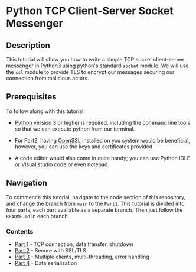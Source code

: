 # Python TCP Client-Server Socket Messenger

## Description

This tutorial will show you how to write a simple TCP socket client-server messenger in Python3 using python's standard `socket` module. We will use the `ssl` module to provide TLS to encrypt our messages securing our connection from malicious actors.

## Prerequisites

To follow along with this tutorial:
+ [Python](https://www.python.org/downloads/) version 3 or higher is required, including the command line tools so that we can execute python from our terminal. 

+ For Part2, having [OpenSSL](https://www.openssl.org/) installed on you system would be beneficial, however, you can use the keys and certificates provided.

+ A code editor would also come in quite handy; you can use Python IDLE or Visual studio code or even notepad.

## Navigation

To commence this tutorial, navigate to the code section of this repository, and change the branch from `main` to the `Part1`. This tutorial is divided into four parts, each part available as a separate branch. Then just follow the `README.md` in each branch.

### Contents

+ [Part 1](/tree/Part1) - TCP connection, data transfer, shutdown
+ [Part 2](/tree/Part2) - Secure with SSL/TLS
+ [Part 3](/tree/Part3) - Multiple clients, multi-threading, error handling
+ [Part 4](/tree/Part4) - Data serialization